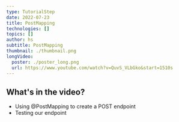 ```yaml
---
type: TutorialStep
date: 2022-07-23
title: PostMapping
technologies: []
topics: []
author: hs
subtitle: PostMapping
thumbnail: ./thumbnail.png
longVideo:
  poster: ./poster_long.png
  url: https://www.youtube.com/watch?v=QuvS_VLbGko&start=1510s
---
```


## What's in the video?

* Using @PostMapping to create a POST endpoint
* Testing our endpoint
